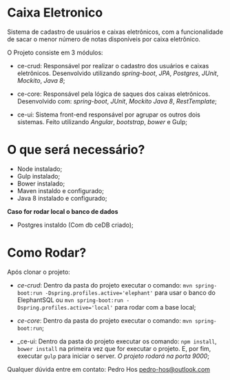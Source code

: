 Caixa Eletronico
===

Sistema de cadastro de usuários e caixas eletrônicos, com a funcionalidade de sacar o menor número de notas disponíveis por caixa eletrônico.

O Projeto consiste em 3 módulos:

* ce-crud: Responsável por realizar o cadastro dos usuários e caixas eletrônicos. Desenvolvido utilizando *spring-boot*, *JPA*, *Postgres*, *JUnit*, *Mockito*, *Java 8*;

* ce-core: Responsável pela lógica de saques dos caixas eletrônicos. Desenvolvido com: *spring-boot*, *JUnit*, *Mockito* *Java 8*, *RestTemplate*;

* ce-ui: Sistema front-end responsável por agrupar os outros dois sistemas. Feito utilizando *Angular*, *bootstrap*, *bower* e Gulp;

O que será necessário?
===

* Node instalado;
* Gulp instalado;
* Bower instalado;
* Maven instaldo e configurado;
* Java 8 instalado e configurado;

**Caso for rodar local o banco de dados**

* Postgres instaldo (Com db ceDB criado);

Como Rodar?
===

Após clonar o projeto:

* _ce-crud_: Dentro da pasta do projeto executar o comando: `mvn spring-boot:run -Dspring.profiles.active='elephant'` para usar o banco do ElephantSQL ou `mvn spring-boot:run -Dspring.profiles.active='local'` para rodar com a base local;

* _ce-core_: Dentro da pasta do projeto executar o comando: `mvn spring-boot:run`;

* _ce-ui: Dentro da pasta do projeto executar os comando: `npm install`, `bower install` na primeira vez que for executar o projeto. E, por fim, executar `gulp` para iniciar o server. *O projeto rodará na porta 9000*;

Qualquer dúvida entre em contato: Pedro Hos <pedro-hos@outlook.com>